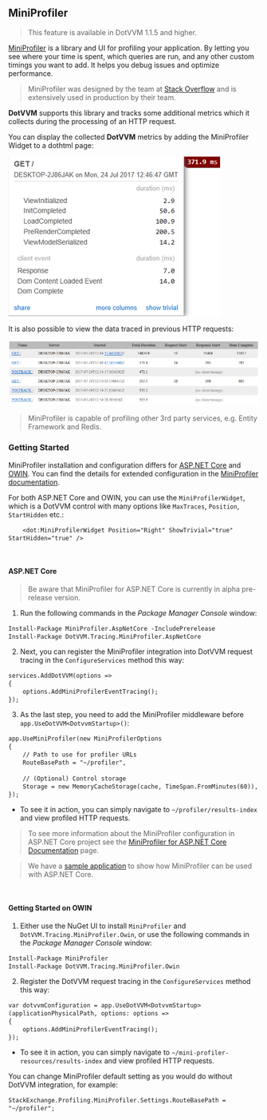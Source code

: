 ## MiniProfiler

> This feature is available in DotVVM 1.1.5 and higher.

[MiniProfiler](http://miniprofiler.com/dotnet/) is a library and UI for profiling your application. By letting you see where your time is spent, which queries are run, 
and any other custom timings you want to add. It helps you debug issues and optimize performance.

> MiniProfiler was designed by the team at [Stack Overflow](https://stackoverflow.com/) and is extensively used in production by their team.

**DotVVM** supports this library and tracks some additional metrics which it collects during the processing of an HTTP request.

You can display the collected **DotVVM** metrics by adding the MiniProfiler Widget to a dothtml page:

<img src="advanced-miniprofiler-widget.png" alt="DotVVM metrics in MiniProfiler" class="img-responsive" /> 

It is also possible to view the data traced in previous HTTP requests:

<img src="advanced-miniprofiler-page.png" alt="List of traced HTTP requests with details" class="img-responsive" />

> MiniProfiler is capable of profiling other 3rd party services, e.g. Entity Framework and Redis.

### Getting Started

MiniProfiler installation and configuration differs for [ASP.NET Core](#AspNetCore) and [OWIN](#Owin). You can find the details for extended configuration 
in the [MiniProfiler documentation](http://miniprofiler.com/dotnet/).

For both ASP.NET Core and OWIN, you can use the `MiniProfilerWidget`, which is a DotVVM control with many options like `MaxTraces`, `Position`, `StartHidden` etc.:

```DOTHTML
    <dot:MiniProfilerWidget Position="Right" ShowTrivial="true" StartHidden="true" />
```

<br />

#### <a name="AspNetCore"></a>ASP.NET Core

> Be aware that MiniProfiler for ASP.NET Core is currently in alpha pre-release version.

1. Run the following commands in the _Package Manager Console_ window:

```
Install-Package MiniProfiler.AspNetCore -IncludePrerelease
Install-Package DotVVM.Tracing.MiniProfiler.AspNetCore
```

2. Next, you can register the MiniProfiler integration into DotVVM request tracing in the `ConfigureServices` method this way:

```CSHARP
services.AddDotVVM(options =>
{
    options.AddMiniProfilerEventTracing();
});
```

3. As the last step, you need to add the MiniProfiler middleware before `app.UseDotVVM<DotvvmStartup>()`:

```CSHARP
app.UseMiniProfiler(new MiniProfilerOptions
{
    // Path to use for profiler URLs
    RouteBasePath = "~/profiler",

    // (Optional) Control storage
    Storage = new MemoryCacheStorage(cache, TimeSpan.FromMinutes(60)),
});
```

* To see it in action, you can simply navigate to `~/profiler/results-index` and view profiled HTTP requests.

> To see more information about the MiniProfiler configuration in ASP.NET Core project see the
[MiniProfiler for ASP.NET Core Documentation](http://miniprofiler.com/dotnet/AspDotNetCore) page.

> We have a [sample application](https://github.com/riganti/dotvvm/tree/master/src/DotVVM.Samples.MiniProfiler.AspNetCore) to show how MiniProfiler can be used with ASP.NET Core.

<br />

#### <a name="Owin"></a>Getting Started on OWIN

1. Either use the NuGet UI to install `MiniProfiler` and `DotVVM.Tracing.MiniProfiler.Owin`, or use the following commands in the _Package Manager Console_ window:

```
Install-Package MiniProfiler
Install-Package DotVVM.Tracing.MiniProfiler.Owin
```

2. Register the DotVVM request tracing in the `ConfigureServices` method this way:

```CSHARP
var dotvvmConfiguration = app.UseDotVVM<DotvvmStartup>(applicationPhysicalPath, options: options =>
{
    options.AddMiniProfilerEventTracing();
});
```

* To see it in action, you can simply navigate to `~/mini-profiler-resources/results-index` and view profiled HTTP requests.

You can change MiniProfiler default setting as you would do without DotVVM integration, for example:

```CSHARP
StackExchange.Profiling.MiniProfiler.Settings.RouteBasePath = "~/profiler";
```
            
